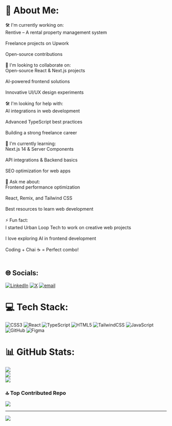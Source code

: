 # 💫 About Me:
🛠 I'm currently working on:<br>Rentive – A rental property management system<br><br>Freelance projects on Upwork<br><br>Open-source contributions<br><br>🤝 I'm looking to collaborate on:<br>Open-source React & Next.js projects<br><br>AI-powered frontend solutions<br><br>Innovative UI/UX design experiments<br><br>🛠 I'm looking for help with:<br>AI integrations in web development<br><br>Advanced TypeScript best practices<br><br>Building a strong freelance career<br><br>🌱 I'm currently learning:<br>Next.js 14 & Server Components<br><br>API integrations & Backend basics<br><br>SEO optimization for web apps<br><br>💬 Ask me about:<br>Frontend performance optimization<br><br>React, Remix, and Tailwind CSS<br><br>Best resources to learn web development<br><br>⚡ Fun fact:<br>I started Urban Loop Tech to work on creative web projects<br><br>I love exploring AI in frontend development<br><br>Coding + Chai ☕ = Perfect combo!<br><br>


## 🌐 Socials:
[![LinkedIn](https://img.shields.io/badge/LinkedIn-%230077B5.svg?logo=linkedin&logoColor=white)](https://linkedin.com/in/umairarshad-dev) [![X](https://img.shields.io/badge/X-black.svg?logo=X&logoColor=white)](https://x.com/umairarshad_dev) [![email](https://img.shields.io/badge/Email-D14836?logo=gmail&logoColor=white)](mailto:umairarshad6697@gamil.com) 

# 💻 Tech Stack:
![CSS3](https://img.shields.io/badge/css3-%231572B6.svg?style=for-the-badge&logo=css3&logoColor=white) ![React](https://img.shields.io/badge/react-%2320232a.svg?style=for-the-badge&logo=react&logoColor=%2361DAFB) ![TypeScript](https://img.shields.io/badge/typescript-%23007ACC.svg?style=for-the-badge&logo=typescript&logoColor=white) ![HTML5](https://img.shields.io/badge/html5-%23E34F26.svg?style=for-the-badge&logo=html5&logoColor=white) ![TailwindCSS](https://img.shields.io/badge/tailwindcss-%2338B2AC.svg?style=for-the-badge&logo=tailwind-css&logoColor=white) ![JavaScript](https://img.shields.io/badge/javascript-%23323330.svg?style=for-the-badge&logo=javascript&logoColor=%23F7DF1E) ![GitHub](https://img.shields.io/badge/github-%23121011.svg?style=for-the-badge&logo=github&logoColor=white) ![Figma](https://img.shields.io/badge/figma-%23F24E1E.svg?style=for-the-badge&logo=figma&logoColor=white)
# 📊 GitHub Stats:
![](https://github-readme-stats.vercel.app/api?username=umairarshad-dev&theme=dark&hide_border=false&include_all_commits=false&count_private=false)<br/>
![](https://nirzak-streak-stats.vercel.app/?user=umairarshad-dev&theme=dark&hide_border=false)<br/>
![](https://github-readme-stats.vercel.app/api/top-langs/?username=umairarshad-dev&theme=dark&hide_border=false&include_all_commits=false&count_private=false&layout=compact)

### 🔝 Top Contributed Repo
![](https://github-contributor-stats.vercel.app/api?username=umairarshad-dev&limit=5&theme=dark&combine_all_yearly_contributions=true)

---
[![](https://visitcount.itsvg.in/api?id=umairarshad-dev&icon=0&color=0)](https://visitcount.itsvg.in)

<!-- Proudly created with GPRM ( https://gprm.itsvg.in ) -->

